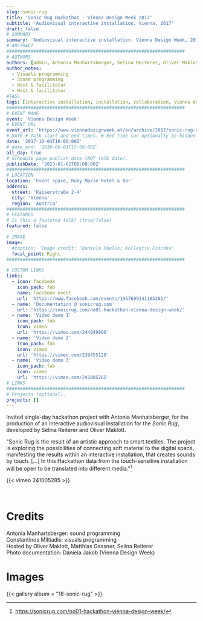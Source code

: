 ```yaml
---
slug: sonic-rug
title: 'Sonic Rug Hackathon - Vienna Design Week 2017'
subtitle: 'Audiovisual interactive installation. Vienna, 2017'
draft: false
# SUMMARY
summary: 'Audiovisual interactive installation. Vienna Design Week, 2017'
# ABSTRACT 
##################################################################
# AUTHORS 
authors: [admin, Antonia Manhartsberger, Selina Reiterer, Oliver Maklott]
author_notes: 
  - Visuals programming 
  - Sound programming 
  - Host & facilitator 
  - Host & facilitator 
#TAGS
tags: [interactive installation, installation, collaboration, Vienna design week, interactive textiles,media art, exhibition, Vienna]
##################################################################
# EVENT NAME 
event: 'Vienna Design Week'
# EVENT URL 
event_url: 'https://www.viennadesignweek.at/en/archive/2017/sonic-rug-a-frequency-modulating-textile-interface/'
# DATE # Talk start and end times. # End time can optionally be hidden by prefixing the line with `#`.
date: '2017-10-04T18:00:00Z'
# date_end: '2030-06-01T15:00:00Z'
all_day: true
# Schedule page publish date (NOT talk date).
publishDate: '2023-01-01T00:00:00Z'
##################################################################
# LOCATION 
location: 'Event space, Ruby Marie Hotel & Bar'
address:
  street: 'Kaiserstraße 2-4'
  city: 'Vienna'
  region: 'Austria'
##################################################################
# FEATURED
# Is this a featured talk? (true/false)
featured: false

# IMAGE 
image:
  #caption: 'Image credit: 'Daniela Paulus; Kollektiv Fischka'
  focal_point: Right
##################################################################

# CUSTOM LINKS 
links:
  - icon: facebook
    icon_pack: fab
    name: Facebook event
    url: 'https://www.facebook.com/events/1957699141185261/'
  - name: 'Documentation @ sonicrug.com'
    url: 'https://sonicrug.com/no01-hackathon-vienna-design-week/'
  - name: 'Video demo 1'
    icon_pack: fab
    icon: vimeo
    url: 'https://vimeo.com/244049800'
  - name: 'Video demo 2'
    icon_pack: fab
    icon: vimeo
    url: 'https://vimeo.com/239455128'  
  - name: 'Video demo 3'
    icon_pack: fab
    icon: vimeo
    url: 'https://vimeo.com/241005285'
# LINKS 
##################################################################
# Projects (optional).
projects: []
---
```



Invited single-day hackathon project with Antonia Manhatsberger, for the production of an interactive audiovisual installation for the *Sonic Rug*, developed by Selina Reiterer and Oliver Maklott.

"Sonic Rug is the result of an artistic approach to smart textiles. The project is exploring the possibilities of connecting soft material to the digital space, manifesting the results within an interactive installation, that creates sounds by touch. [...] In this Hackathon data from the touch-sensitive installation will be open to be translated into different media."[^src] 
[^src]: https://sonicrug.com/no01-hackathon-vienna-design-week/

{{< vimeo 241005285 >}}

<br>

# Credits 
Antonia Manhartsberger: sound programming  
Constantinos Miltiadis: visuals  programming  
Hosted by Oliver Maklott, Matthias Gassner, Selina Reiterer  
Photo documentation: Daniela Jakob (Vienna Design Week)  

# Images 

{{< gallery album = "18-sonic-rug" >}}
